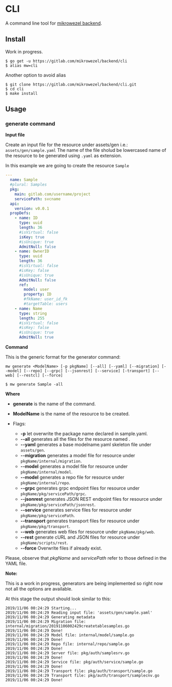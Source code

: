 # CLI
A command line tool for [mikrowezel backend](https://gitlab.com/mikrowezel/backend).

## Install

Work in progress.

```shell
$ go get -u https://gitlab.com/mikrowezel/backend/cli
$ alias mw=cli
```

Another option to avoid alias

```shell
$ git clone https://gitlab.com/mikrowezel/backend/cli.git
$ cd cli
$ make install
```

## Usage
### **generate** command

**Input file**

Create an input file for the resource under assets/gen
i.e.: `assets/gen/sample.yaml`
The name of the file sholud be lowercased name of the resource to be generated using `.yaml` as extension.

In this example we are going to create the resource `Sample`

```yaml
---
  name: Sample
  #plural: Samples
  pkg:
    main: gitlab.com/username/project
    servicePath: svcname
  api:
    version: v0.0.1
  propDefs:
    - name: ID
      type: uuid
      length: 36
      #isVirtual: false
      isKey: true
      #isUnique: true
      AdmitNull: false
    - name: OwnerID
      type: uuid
      length: 36
      #isVirtual: false
      #isKey: false
      #isUnique: true
      AdmitNull: false
      ref:
        model: user
        property: ID
        #fkName: user_id_fk
        #targetTable: users
    - name: Name
      type: string
      length: 255
      #isVirtual: false
      #isKey: false
      #isUnique: true
      AdmitNull: true
```

**Command**

This is the generic format for the generator command:

```shell
mw generate <ModelName> [-p pkgName] [--all] [--yaml] [--migration] [--model] [--repo] [--grpc] [--jsonrest] [--service] [-transport] [--web] [--restcl] [--force]
``````

```shell
$ mw generate Sample -all
```

**Where**

  * **generate** is the name of the command.
  * **ModelName** is the name of the resource to be created.

  * Flags:
    * **-p** let overwrite the package name declared in sample.yaml.
    * **--all** generates all the files for the resource named <ModelName>.
    * **--yaml** generates a base modelname.yaml skeleton file under `assets/gen`.
    * **--migration** generates a model file for <ModelName> resource under `pkgName/internal/migration`.
    * **--model** generates a model file for <ModelName> resource under `pkgName/internal/model`.
    * **--model** generates a repo file for <ModelName> resource under `pkgName/internal/repo`.
    * **--grpc** generates grpc endpoint files for <ModelName> resource under `pkgName/pkg/servicePath/grpc`.
    * **--jsonrest** generates JSON REST endpoint files for <ModelName> resource under `pkgName/pkg/servicePath/jsonrest`.
    * **--service** generates service files for <ModelName> resource under `pkgName/pkg/servicePath`.
    * **--transport** generates transport files for <ModelName> resource under `pkgName/pkg/transport`.
    * **--web** generates web files for <ModelName> resource under `pkgName/pkg/web`.
    * **--rest** generate cURL and JSON files for <ModelName> resource under `pkgName/scripts/rest`.
    * **--force** Overwrite files if already exist.

Please, observe that *pkgName* and *servicePath* refer to those defined in the YAML file.

**Note:**

This is a work in progress, generators are being implemented so right now not all the options are available.

At this stage the output should look similar to this:

```shell
2019/11/06 00:24:29 Starting...
2019/11/06 00:24:29 Reading input file: 'assets/gen/sample.yaml'
2019/11/06 00:24:29 Generating metadata
2019/11/06 00:24:29 Migration file: internal/migration/20191106002429createtablesamples.go
2019/11/06 00:24:29 Done!
2019/11/06 00:24:29 Model file: internal/model/sample.go
2019/11/06 00:24:29 Done!
2019/11/06 00:24:29 Repo file: internal/repo/sample.go
2019/11/06 00:24:29 Done!
2019/11/06 00:24:29 Server file: pkg/auth/samplesrv.go
2019/11/06 00:24:29 Done!
2019/11/06 00:24:29 Service file: pkg/auth/service/sample.go
2019/11/06 00:24:29 Done!
2019/11/06 00:24:29 Transport file: pkg/auth/transport/sample.go
2019/11/06 00:24:29 Transport file: pkg/auth/transport/samplecnv.go
2019/11/06 00:24:29 Done!
```
